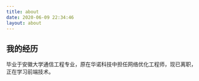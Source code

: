```yaml
---
title: about
date: 2020-06-09 22:34:46
layout: about
---
```


## 我的经历

毕业于安徽大学通信工程专业，原在华诺科技中担任网络优化工程师，现已离职，正在学习前端技术。
